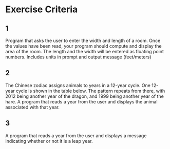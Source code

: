 # Exercise Criteria

## 1
Program that asks the user to enter the width and length of a room. Once the values have been read, your program should compute and display the area of the room. The length and the width will be entered as floating point numbers. Includes units in prompt and output message (feet/meters)

## 2
The Chinese zodiac assigns animals to years in a 12-year cycle. One 12-year cycle is shown in the table below. The pattern repeats from there, with 2012 being another year of the dragon, and 1999 being another year of the hare. A program that reads a year from the user and displays the animal associated with that year.

## 3
A program that reads a year from the user and displays a message indicating whether or not it is a leap year.